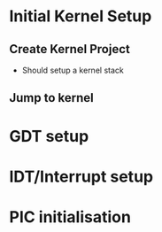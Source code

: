 # Initial Kernel Setup

## Create Kernel Project

- Should setup a kernel stack

## Jump to kernel

# GDT setup

# IDT/Interrupt setup

# PIC initialisation